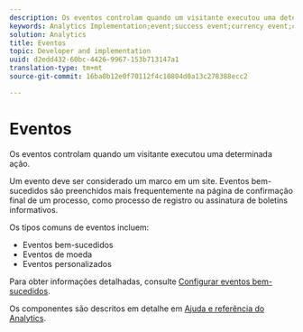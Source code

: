```yaml
---
description: Os eventos controlam quando um visitante executou uma determinada ação.
keywords: Analytics Implementation;event;success event;currency event;custom event
solution: Analytics
title: Eventos
topic: Developer and implementation
uuid: d2edd432-60bc-4426-9967-153b713147a1
translation-type: tm+mt
source-git-commit: 16ba0b12e0f70112f4c10804d0a13c278388ecc2

---
```



# Eventos

Os eventos controlam quando um visitante executou uma determinada ação.

Um evento deve ser considerado um marco em um site. Eventos bem-sucedidos são preenchidos mais frequentemente na página de confirmação final de um processo, como processo de registro ou assinatura de boletins informativos.

Os tipos comuns de eventos incluem:

* Eventos bem-sucedidos
* Eventos de moeda
* Eventos personalizados

Para obter informações detalhadas, consulte [Configurar eventos bem-sucedidos](/help/admin/admin/c-success-events/t-success-events.md).

Os componentes são descritos em detalhe em [Ajuda e referência do Analytics](https://marketing.adobe.com/resources/help/en_US/reference/success_event.html).
